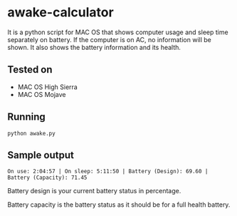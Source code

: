 # awake-calculator

It is a python script for MAC OS that shows computer usage and sleep time separately on battery. If the computer is on AC, no information will be shown. 
It also shows the battery information and its health. 


## Tested on 
- MAC OS High Sierra
- MAC OS Mojave

## Running

```
python awake.py
```

## Sample output

```
On use: 2:04:57 | On sleep: 5:11:50 | Battery (Design): 69.60 | Battery (Capacity): 71.45
```


Battery design is your current battery status in percentage.

Battery capacity is the battery status as it should be for a full health battery.
